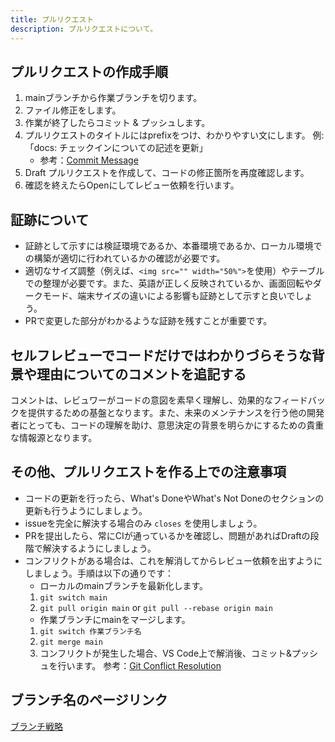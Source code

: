 ```yaml
---
title: プルリクエスト
description: プルリクエストについて。
---
```


## プルリクエストの作成手順

1. mainブランチから作業ブランチを切ります。
1. ファイル修正をします。
1. 作業が終了したらコミット & プッシュします。
1. プルリクエストのタイトルにはprefixをつけ、わかりやすい文にします。
例: 「docs: チェックインについての記述を更新」
   - 参考：[Commit Message](/engineering/git)
1. Draft プルリクエストを作成して、コードの修正箇所を再度確認します。
1. 確認を終えたらOpenにしてレビュー依頼を行います。

## 証跡について

- 証跡として示すには検証環境であるか、本番環境であるか、ローカル環境での構築が適切に行われているかの確認が必要です。
- 適切なサイズ調整（例えば、`<img src="" width="50%">`を使用）やテーブルでの整理が必要です。また、英語が正しく反映されているか、画面回転やダークモード、端末サイズの違いによる影響も証跡として示すと良いでしょう。
- PRで変更した部分がわかるような証跡を残すことが重要です。

## セルフレビューでコードだけではわかりづらそうな背景や理由についてのコメントを追記する

コメントは、レビュワーがコードの意図を素早く理解し、効果的なフィードバックを提供するための基盤となります。また、未来のメンテナンスを行う他の開発者にとっても、コードの理解を助け、意思決定の背景を明らかにするための貴重な情報源となります。

## その他、プルリクエストを作る上での注意事項

- コードの更新を行ったら、What's DoneやWhat's Not Doneのセクションの更新も行うようにしましょう。
- issueを完全に解決する場合のみ `closes` を使用しましょう。
- PRを提出したら、常にCIが通っているかを確認し、問題があればDraftの段階で解決するようにしましょう。
- コンフリクトがある場合は、これを解消してからレビュー依頼を出すようにしましょう。手順は以下の通りです：
  - ローカルのmainブランチを最新化します。
  1. `git switch main`
  1. `git pull origin main` or `git pull --rebase origin main`
  - 作業ブランチにmainをマージします。
  1. `git switch 作業ブランチ名`
  1. `git merge main`
  1. コンフリクトが発生した場合、VS Code上で解消後、コミット&プッシュを行います。
  参考：[Git Conflict Resolution](https://qiita.com/crarrry/items/c5964512e21e383b73da)

## ブランチ名のページリンク

[ブランチ戦略](/engineering/branch-strategy.md)
